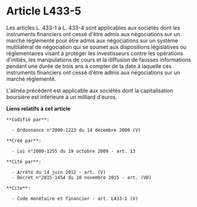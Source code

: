 # Article L433-5

Les articles L. 433-1 à L. 433-4 sont applicables aux sociétés dont les instruments financiers ont cessé d'être admis aux
négociations sur un marché réglementé pour être admis aux négociations sur un système multilatéral de négociation qui se
soumet aux dispositions législatives ou réglementaires visant à protéger les investisseurs contre les opérations d'initiés,
les manipulations de cours et la diffusion de fausses informations pendant une durée de trois ans à compter de la date à
laquelle ces instruments financiers ont cessé d'être admis aux négociations sur un marché réglementé.

L'alinéa précédent est applicable aux sociétés dont la capitalisation boursière est inférieure à un milliard d'euros.

**Liens relatifs à cet article**

	**Codifié par**:

	  - Ordonnance n°2000-1223 du 14 décembre 2000 (V)

	**Créé par**:

	  - Loi n°2009-1255 du 19 octobre 2009 - art. 13

	**Cité par**:

	  - Arrêté du 14 juin 2012 - art. (V)
	  - Décret n°2015-1454 du 10 novembre 2015 - art. (VD)

	**Cite**:

	  - Code monétaire et financier - art. L433-1 (V)
